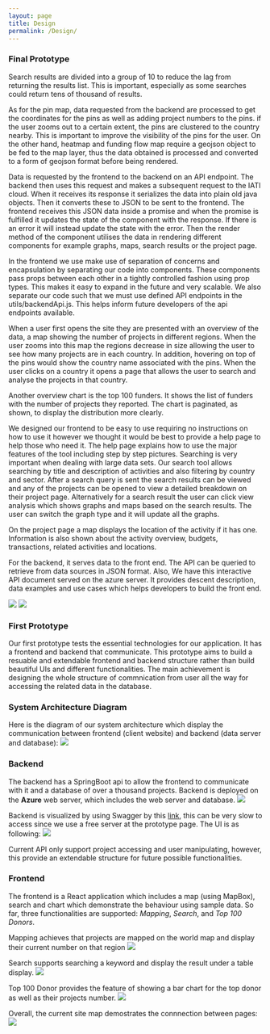 ```yaml
---
layout: page
title: Design
permalink: /Design/
---
```


### Final Prototype

Search results are divided into a group of 10 to reduce the lag from returning the results list. This is important, especially as some searches could return tens of thousand of results. 

As for the pin map, data requested from the backend are processed to get the coordinates for the pins as well as adding project numbers to the pins. if the user zooms out to a certain extent, the pins are clustered to the country nearby. This is important to improve the visibility of the pins for the user. On the other hand, heatmap and funding flow map require a geojson object to be fed to the map layer, thus the data obtained is processed and converted to a form of geojson format before being rendered. 

Data is requested by the frontend to the backend on an API endpoint. The backend then uses this request and makes a subsequent request to the IATI cloud. When it receives its response it serializes the data into plain old java objects. Then it converts these to JSON to be sent to the frontend. The frontend receives this JSON data inside a promise and when the promise is fulfilled it updates the state of the component with the response. If there is an error it will instead update the state with the error. Then the render method of the component utilises the data in rendering different components for example graphs, maps, search results or the project page.

In the frontend we use make use of separation of concerns and encapsulation by separating our code into components. These components pass props between each other in a tightly controlled fashion using prop types. This makes it easy to expand in the future and very scalable. We also separate our code such that we must use defined API endpoints in the utils/backendApi.js. This helps inform future developers of the api endpoints available. 

When a user first opens the site they are presented with an overview of the data, a map showing the number of projects in different regions. When the user zooms into this map the regions decrease in size allowing the user to see how many projects are in each country. In addition, hovering on top of the pins would show the country name associated with the pins. When the user clicks on a country it opens a page that allows the user to search and analyse the projects in that country.

Another overview chart is the top 100 funders. It shows the list of funders with the number of projects they reported. The chart is paginated, as shown, to display the distribution more clearly.

We designed our frontend to be easy to use requiring no instructions on how to use it however we thought it would be best to provide a help page to help those who need it. The help page explains how to use the major features of the tool including step by step pictures.
Searching is very important when dealing with large data sets. Our search tool allows searching by title and description of activities and also filtering by country and sector. After a search query is sent the search results can be viewed and any of the projects can be opened to view a detailed breakdown on their project page. Alternatively for a search result the user can click view analysis which shows graphs and maps based on the search results. The user can switch the graph type and it will update all the graphs.

On the project page a map displays the location of the activity if it has one. Information is also shown about the activity overview, budgets, transactions, related activities and locations.

For the backend, it serves data to the front end. The API can be queried to retrieve from data sources in JSON format. Also, We have this interactive API document served on the azure server. It provides descent description, data examples and use cases which helps developers to build the front end.



![]({{site.baseurl}}/images/architecture.png)
![]({{site.baseurl}}/images/sitemap2.png)

### First Prototype
Our first prototype tests the essential technologies for our application.
It has a frontend and backend that communicate.
This prototype aims to build a resuable and extendable frontend and backend structure rather than build beautiful UIs and different functionalities.
The main achievement is designing the whole structure of commnication from user all the way for accessing the related data in the database.

### System Architecture Diagram
Here is the diagram of our system architecture which display the communication between frontend (client website) and backend (data server and database):
![]({{site.baseurl}}/images/architecture.jpg)

### Backend
The backend has a SpringBoot api to allow the frontend to communicate with it and a database of over a thousand projects.
Backend is deployed on the **Azure** web server, which includes the web server and database. 
![]({{site.baseurl}}/images/back-azure.jpg)

Backend is visualized by using Swagger by this [link](http://mapping-tool-api.azurewebsites.net/swagger-ui.html#/), this can be very slow to 
access since we use a free server at the prototype page. The UI is as following:
![]({{site.baseurl}}/images/back-ui.jpg)

Current API only support project accessing and user manipulating, however, this provide an extendable structure for future possible functionalities.

### Frontend

The frontend is a React application which includes a map (using MapBox), search and chart which demonstrate the behaviour using sample data.
So far, three functionalities are supported: *Mapping*, *Search*, and *Top 100 Donors*.

Mapping achieves that projects are mapped on the world map and display their current number on that region
![]({{site.baseurl}}/images/front-map.jpg)

Search supports searching a keyword and display the result under a table display.
![]({{site.baseurl}}/images/front-search.jpg)

Top 100 Donor provides the feature of showing a bar chart for the top donor as well as their projects number.
![]({{site.baseurl}}/images/front-top.jpg)

Overall, the current site map demostrates the connnection between pages:
![]({{site.baseurl}}/images/sitemap.png)